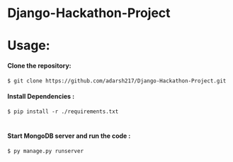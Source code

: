 # Django-Hackathon-Project
#
# Usage:
#### Clone the repository:
```
$ git clone https://github.com/adarsh217/Django-Hackathon-Project.git
```

#### Install Dependencies :
```
$ pip install -r ./requirements.txt
```
#
#### Start MongoDB server and run the code :
```
$ py manage.py runserver
```
